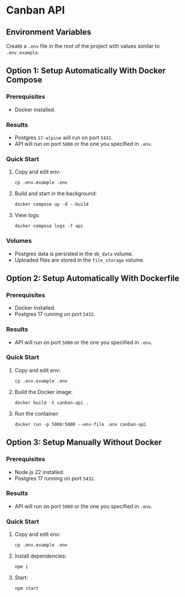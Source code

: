 # Canban API

## Environment Variables

Create a `.env` file in the root of the project with values similar to `.env.example`.

## Option 1: Setup Automatically With Docker Compose

### Prerequisites

- Docker installed.

### Results

- Postgres `17-alpine` will run on port `5432`.
- API will run on port `5000` or the one you specified in `.env`.

### Quick Start

1. Copy and edit env:
   ```shell
   cp .env.example .env
   ```
2. Build and start in the background:
   ```shell
   docker compose up -d --build
   ```
3. View logs:
   ```shell
   docker compose logs -f api
   ```

### Volumes

- Postgres data is persisted in the `db_data` volume.
- Uploaded files are stored in the `file_storage` volume.

## Option 2: Setup Automatically With Dockerfile

### Prerequisites

- Docker installed.
- Postgres 17 running on port `5432`.

### Results

- API will run on port `5000` or the one you specified in `.env`.

### Quick Start

1. Copy and edit env:
   ```shell
   cp .env.example .env
   ```
2. Build the Docker image:
   ```shell
   docker build -t canban-api .
   ```
3. Run the container:
   ```shell
   docker run -p 5000:5000 --env-file .env canban-api
   ```

## Option 3: Setup Manually Without Docker

### Prerequisites

- Node.js 22 installed.
- Postgres 17 running on port `5432`.

### Results

- API will run on port `5000` or the one you specified in `.env`.

### Quick Start

1. Copy and edit env:
   ```shell
   cp .env.example .env
   ```
2. Install dependencies:
   ```shell
   npm i
   ```
3. Start:
   ```shell
   npm start
   ```
